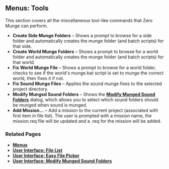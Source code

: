 ## Menus: Tools

This section covers all the miscellaneous tool-like commands that Zero Munge can perform.

- **Create Side Munge Folders** – Shows a prompt to browse for a side folder and automatically creates the munge folder (and batch scripts) for that side.
- **Create World Munge Folders** – Shows a prompt to browse for a world folder and automatically creates the munge folder (and batch scripts) for that world.
- **Fix World Munge File** – Shows a prompt to browse for a world folder, checks to see if the world's munge.bat script is set to munge the correct world, then fixes it if not.
- **Fix Sound Munge Files** – Applies the sound munge fixes to the selected project directory.
- **Modify Munged Sound Folders** – Shows the [**Modify Munged Sound Folders**](topic_ui_modifymungedsoundfolders.html) dialog, which allows you to select which sound folders should be munged when sound is munged.
- **Add Mission...** – Add a mission to the current project (associated with first item in file list). The user is prompted with a mission name, the mission.req file will be updated and a .req for the mission will be added.

### Related Pages

- [**Menus**](topic_menu.html)
- [**User Interface: File List**](topic_ui_filelist.html)
- [**User Interface: Easy File Picker**](topic_ui_easyfilepicker.html)
- [**User Interface: Modify Munged Sound Folders**](topic_ui_modifymungedsoundfolders.html)